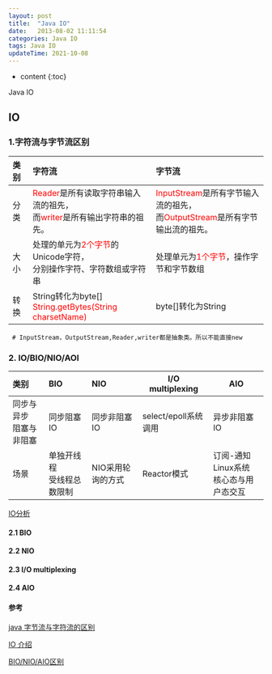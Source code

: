 ```yaml
---
layout: post
title:  "Java IO"
date:   2013-08-02 11:11:54
categories: Java IO
tags: Java IO
updateTime: 2021-10-08 
---
```


* content
{:toc}

Java IO

## IO

### 1.字符流与字节流区别

| 类别 | 字符流                                                       | 字节流                                                       |
| :--- | :----------------------------------------------------------- | :----------------------------------------------------------- |
| 分类 | <font color='red'>Reader</font>是所有读取字符串输入流的祖先，<br/>而<font color='red'>writer</font>是所有输出字符串的祖先。 | <font color='red'>InputStream</font>是所有字节输入流的祖先，<br/>而<font color='red'>OutputStream</font>是所有字节输出流的祖先。 |
| 大小 | 处理的单元为<font color='red'>2个字节</font>的Unicode字符，<br/>分别操作字符、字符数组或字符串 | 处理单元为<font color='red'>1个字节</font>，操作字节和字节数组 |
| 转换 | String转化为byte[]   <br/><font color='red'>String.getBytes(String charsetName)</font> | byte[]转化为String                                           |

```shell
 # InputStream，OutputStream,Reader,writer都是抽象类。所以不能直接new
```



### 2. IO/BIO/NIO/AOI

| 类别                        | BIO                           | NIO               | **I/O multiplexing** | AIO                                             |
| :-------------------------- | :---------------------------- | :---------------- | -------------------- | ----------------------------------------------- |
| 同步与异步<br/>阻塞与非阻塞 | 同步阻塞IO                    | 同步非阻塞IO      | select/epoll系统调用 | 异步非阻塞IO                                    |
| 场景                        | 单独开线程<br/>受线程总数限制 | NIO采用轮询的方式 | Reactor模式          | 订阅-通知 <br/>Linux系统<br/>核心态与用户态交互 |

[IO分析](https://www.cnblogs.com/crazymakercircle/p/10225159.html)

#### 2.1 BIO

#### 2.2 NIO

#### 2.3 I/O multiplexing

#### 2.4 AIO

#### 参考

[java 字节流与字符流的区别](https://blog.csdn.net/cynhafa/article/details/6882061)

[IO 介绍](https://blog.csdn.net/mu_wind/article/details/108674284)

[BIO/NIO/AIO区别](https://blog.csdn.net/lisha006/article/details/82856906)







```java

```

